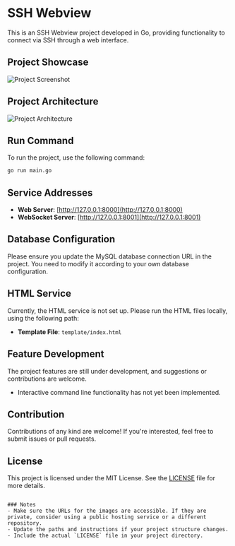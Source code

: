 
# SSH Webview

This is an SSH Webview project developed in Go, providing functionality to connect via SSH through a web interface.

## Project Showcase

![Project Screenshot](https://github.com/user-attachments/assets/f70bd0d5-be86-44b5-84d2-99cc266eccc2)

## Project Architecture

![Project Architecture](https://github.com/user-attachments/assets/467b303d-e936-4538-a3e5-1cf0396ef9e2)

## Run Command

To run the project, use the following command:

```bash
go run main.go
```

## Service Addresses

- **Web Server**: [http://127.0.0.1:8000](http://127.0.0.1:8000)
- **WebSocket Server**: [http://127.0.0.1:8001](http://127.0.0.1:8001)

## Database Configuration

Please ensure you update the MySQL database connection URL in the project. You need to modify it according to your own database configuration.

## HTML Service

Currently, the HTML service is not set up. Please run the HTML files locally, using the following path:

- **Template File**: `template/index.html`

## Feature Development

The project features are still under development, and suggestions or contributions are welcome. 
- Interactive command line functionality has not yet been implemented.

## Contribution

Contributions of any kind are welcome! If you're interested, feel free to submit issues or pull requests.

## License

This project is licensed under the MIT License. See the [LICENSE](LICENSE) file for more details.
```

### Notes
- Make sure the URLs for the images are accessible. If they are private, consider using a public hosting service or a different repository.
- Update the paths and instructions if your project structure changes.
- Include the actual `LICENSE` file in your project directory.
